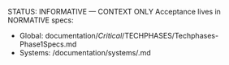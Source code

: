 STATUS: INFORMATIVE — CONTEXT ONLY
Acceptance lives in NORMATIVE specs:
- Global: documentation/*Critical*/TECHPHASES/Techphases-Phase1Specs.md
- Systems: /documentation/systems/<System>.md
